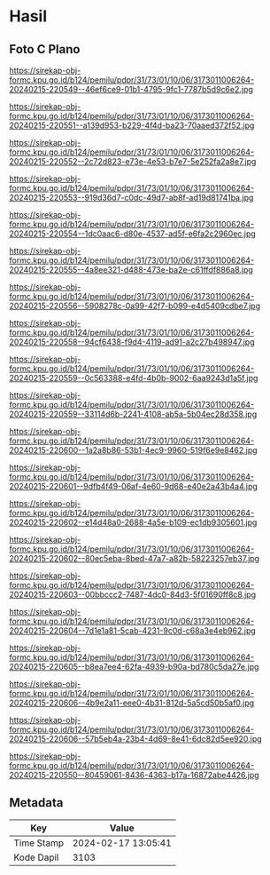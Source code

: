 # Hasil

## Foto C Plano

https://sirekap-obj-formc.kpu.go.id/b124/pemilu/pdpr/31/73/01/10/06/3173011006264-20240215-220549--46ef6ce9-01b1-4795-9fc1-7787b5d9c6e2.jpg

https://sirekap-obj-formc.kpu.go.id/b124/pemilu/pdpr/31/73/01/10/06/3173011006264-20240215-220551--a139d953-b229-4f4d-ba23-70aaed372f52.jpg

https://sirekap-obj-formc.kpu.go.id/b124/pemilu/pdpr/31/73/01/10/06/3173011006264-20240215-220552--2c72d823-e73e-4e53-b7e7-5e252fa2a8e7.jpg

https://sirekap-obj-formc.kpu.go.id/b124/pemilu/pdpr/31/73/01/10/06/3173011006264-20240215-220553--919d36d7-c0dc-49d7-ab8f-ad19d81741ba.jpg

https://sirekap-obj-formc.kpu.go.id/b124/pemilu/pdpr/31/73/01/10/06/3173011006264-20240215-220554--1dc0aac6-d80e-4537-ad5f-e6fa2c2960ec.jpg

https://sirekap-obj-formc.kpu.go.id/b124/pemilu/pdpr/31/73/01/10/06/3173011006264-20240215-220555--4a8ee321-d488-473e-ba2e-c61ffdf886a8.jpg

https://sirekap-obj-formc.kpu.go.id/b124/pemilu/pdpr/31/73/01/10/06/3173011006264-20240215-220556--5908278c-0a99-42f7-b099-e4d5409cdbe7.jpg

https://sirekap-obj-formc.kpu.go.id/b124/pemilu/pdpr/31/73/01/10/06/3173011006264-20240215-220558--94cf6438-f9d4-4119-ad91-a2c27b498947.jpg

https://sirekap-obj-formc.kpu.go.id/b124/pemilu/pdpr/31/73/01/10/06/3173011006264-20240215-220559--0c563388-e4fd-4b0b-9002-6aa9243d1a5f.jpg

https://sirekap-obj-formc.kpu.go.id/b124/pemilu/pdpr/31/73/01/10/06/3173011006264-20240215-220559--33114d6b-2241-4108-ab5a-5b04ec28d358.jpg

https://sirekap-obj-formc.kpu.go.id/b124/pemilu/pdpr/31/73/01/10/06/3173011006264-20240215-220600--1a2a8b86-53b1-4ec9-9960-519f6e9e8462.jpg

https://sirekap-obj-formc.kpu.go.id/b124/pemilu/pdpr/31/73/01/10/06/3173011006264-20240215-220601--9dfb4f49-06af-4e60-9d68-e40e2a43b4a4.jpg

https://sirekap-obj-formc.kpu.go.id/b124/pemilu/pdpr/31/73/01/10/06/3173011006264-20240215-220602--e14d48a0-2688-4a5e-b109-ec1db9305601.jpg

https://sirekap-obj-formc.kpu.go.id/b124/pemilu/pdpr/31/73/01/10/06/3173011006264-20240215-220602--80ec5eba-8bed-47a7-a82b-58223257eb37.jpg

https://sirekap-obj-formc.kpu.go.id/b124/pemilu/pdpr/31/73/01/10/06/3173011006264-20240215-220603--00bbccc2-7487-4dc0-84d3-5f01690ff8c8.jpg

https://sirekap-obj-formc.kpu.go.id/b124/pemilu/pdpr/31/73/01/10/06/3173011006264-20240215-220604--7d1e1a81-5cab-4231-9c0d-c68a3e4eb962.jpg

https://sirekap-obj-formc.kpu.go.id/b124/pemilu/pdpr/31/73/01/10/06/3173011006264-20240215-220605--b8ea7ee4-62fa-4939-b90a-bd780c5da27e.jpg

https://sirekap-obj-formc.kpu.go.id/b124/pemilu/pdpr/31/73/01/10/06/3173011006264-20240215-220606--4b9e2a11-eee0-4b31-812d-5a5cd50b5af0.jpg

https://sirekap-obj-formc.kpu.go.id/b124/pemilu/pdpr/31/73/01/10/06/3173011006264-20240215-220606--57b5eb4a-23b4-4d69-8e41-6dc82d5ee920.jpg

https://sirekap-obj-formc.kpu.go.id/b124/pemilu/pdpr/31/73/01/10/06/3173011006264-20240215-220550--80459061-8436-4363-b17a-16872abe4426.jpg


## Metadata

| Key        | Value               |
| ---------- | ------------------- |
| Time Stamp | 2024-02-17 13:05:41 |
| Kode Dapil | 3103                |



